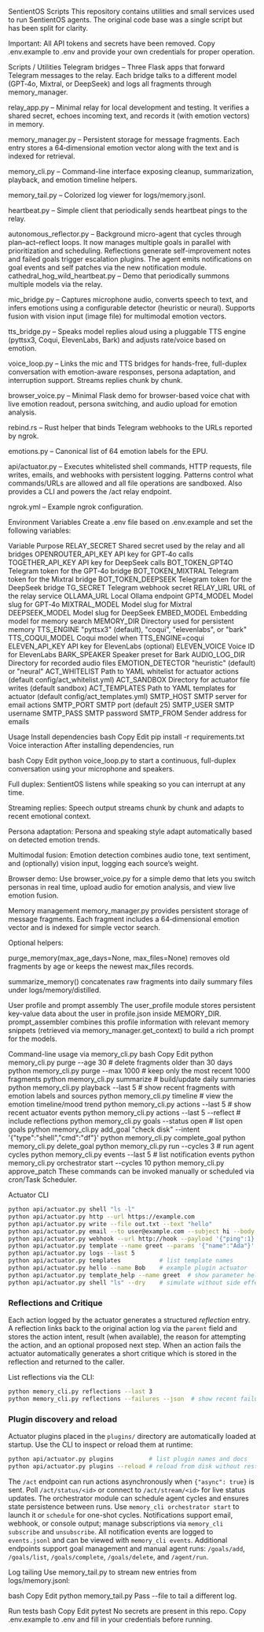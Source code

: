 SentientOS Scripts
This repository contains utilities and small services used to run SentientOS agents. The original code base was a single script but has been split for clarity.

Important:
All API tokens and secrets have been removed.
Copy .env.example to .env and provide your own credentials for proper operation.

Scripts / Utilities
Telegram bridges – Three Flask apps that forward Telegram messages to the relay. Each bridge talks to a different model (GPT‑4o, Mixtral, or DeepSeek) and logs all fragments through memory_manager.

relay_app.py – Minimal relay for local development and testing. It verifies a shared secret, echoes incoming text, and records it (with emotion vectors) in memory.

memory_manager.py – Persistent storage for message fragments. Each entry stores a 64‑dimensional emotion vector along with the text and is indexed for retrieval.

memory_cli.py – Command-line interface exposing cleanup, summarization, playback, and emotion timeline helpers.

memory_tail.py – Colorized log viewer for logs/memory.jsonl.

heartbeat.py – Simple client that periodically sends heartbeat pings to the relay.

autonomous_reflector.py – Background micro-agent that cycles through plan–act–reflect loops. It now manages multiple goals in parallel with prioritization and scheduling. Reflections generate self-improvement notes and failed goals trigger escalation plugins.
 The agent emits notifications on goal events and self patches via the new notification module.
cathedral_hog_wild_heartbeat.py – Demo that periodically summons multiple models via the relay.

mic_bridge.py – Captures microphone audio, converts speech to text, and infers emotions using a configurable detector (heuristic or neural). Supports fusion with vision input (image file) for multimodal emotion vectors.

tts_bridge.py – Speaks model replies aloud using a pluggable TTS engine (pyttsx3, Coqui, ElevenLabs, Bark) and adjusts rate/voice based on emotion.

voice_loop.py – Links the mic and TTS bridges for hands-free, full-duplex conversation with emotion-aware responses, persona adaptation, and interruption support. Streams replies chunk by chunk.

browser_voice.py – Minimal Flask demo for browser-based voice chat with live emotion readout, persona switching, and audio upload for emotion analysis.

rebind.rs – Rust helper that binds Telegram webhooks to the URLs reported by ngrok.

emotions.py – Canonical list of 64 emotion labels for the EPU.

api/actuator.py – Executes whitelisted shell commands, HTTP requests, file writes, emails, and webhooks with persistent logging. Patterns control what commands/URLs are allowed and all file operations are sandboxed. Also provides a CLI and powers the /act relay endpoint.

ngrok.yml – Example ngrok configuration.

Environment Variables
Create a .env file based on .env.example and set the following variables:

Variable	Purpose
RELAY_SECRET	Shared secret used by the relay and all bridges
OPENROUTER_API_KEY	API key for GPT‑4o calls
TOGETHER_API_KEY	API key for DeepSeek calls
BOT_TOKEN_GPT4O	Telegram token for the GPT‑4o bridge
BOT_TOKEN_MIXTRAL	Telegram token for the Mixtral bridge
BOT_TOKEN_DEEPSEEK	Telegram token for the DeepSeek bridge
TG_SECRET	Telegram webhook secret
RELAY_URL	URL of the relay service
OLLAMA_URL	Local Ollama endpoint
GPT4_MODEL	Model slug for GPT‑4o
MIXTRAL_MODEL	Model slug for Mixtral
DEEPSEEK_MODEL	Model slug for DeepSeek
EMBED_MODEL	Embedding model for memory search
MEMORY_DIR	Directory used for persistent memory
TTS_ENGINE	"pyttsx3" (default), "coqui", "elevenlabs", or "bark"
TTS_COQUI_MODEL	Coqui model when TTS_ENGINE=coqui
ELEVEN_API_KEY	API key for ElevenLabs (optional)
ELEVEN_VOICE	Voice ID for ElevenLabs
BARK_SPEAKER	Speaker preset for Bark
AUDIO_LOG_DIR	Directory for recorded audio files
EMOTION_DETECTOR	"heuristic" (default) or "neural"
ACT_WHITELIST	Path to YAML whitelist for actuator actions (default config/act_whitelist.yml)
ACT_SANDBOX	Directory for actuator file writes (default sandbox)
ACT_TEMPLATES	Path to YAML templates for actuator (default config/act_templates.yml)
SMTP_HOST	SMTP server for email actions
SMTP_PORT	SMTP port (default 25)
SMTP_USER	SMTP username
SMTP_PASS	SMTP password
SMTP_FROM	Sender address for emails

Usage
Install dependencies
bash
Copy
Edit
pip install -r requirements.txt
Voice interaction
After installing dependencies, run

bash
Copy
Edit
python voice_loop.py
to start a continuous, full-duplex conversation using your microphone and speakers.

Full duplex: SentientOS listens while speaking so you can interrupt at any time.

Streaming replies: Speech output streams chunk by chunk and adapts to recent emotional context.

Persona adaptation: Persona and speaking style adapt automatically based on detected emotion trends.

Multimodal fusion: Emotion detection combines audio tone, text sentiment, and (optionally) vision input, logging each source’s weight.

Browser demo: Use browser_voice.py for a simple demo that lets you switch personas in real time, upload audio for emotion analysis, and view live emotion fusion.

Memory management
memory_manager.py provides persistent storage of message fragments. Each fragment includes a 64‑dimensional emotion vector and is indexed for simple vector search.

Optional helpers:

purge_memory(max_age_days=None, max_files=None) removes old fragments by age or keeps the newest max_files records.

summarize_memory() concatenates raw fragments into daily summary files under logs/memory/distilled.

User profile and prompt assembly
The user_profile module stores persistent key-value data about the user in profile.json inside MEMORY_DIR.
prompt_assembler combines this profile information with relevant memory snippets (retrieved via memory_manager.get_context) to build a rich prompt for the models.

Command-line usage via memory_cli.py
bash
Copy
Edit
python memory_cli.py purge --age 30       # delete fragments older than 30 days
python memory_cli.py purge --max 1000     # keep only the most recent 1000 fragments
python memory_cli.py summarize            # build/update daily summaries
python memory_cli.py playback --last 5    # show recent fragments with emotion labels and sources
python memory_cli.py timeline             # view the emotion timeline/mood trend
python memory_cli.py actions --last 5     # show recent actuator events
python memory_cli.py actions --last 5 --reflect  # include reflections
python memory_cli.py goals --status open  # list open goals
python memory_cli.py add_goal "check disk" --intent '{"type":"shell","cmd":"df"}'
python memory_cli.py complete_goal <id>
python memory_cli.py delete_goal <id>
python memory_cli.py run --cycles 3  # run agent cycles
python memory_cli.py events --last 5        # list notification events
python memory_cli.py orchestrator start --cycles 10
python memory_cli.py approve_patch <id>
These commands can be invoked manually or scheduled via cron/Task Scheduler.

Actuator CLI
```bash
python api/actuator.py shell "ls -l"
python api/actuator.py http --url https://example.com
python api/actuator.py write --file out.txt --text "hello"
python api/actuator.py email --to user@example.com --subject hi --body "hello"
python api/actuator.py webhook --url http://hook --payload '{"ping":1}'
python api/actuator.py template --name greet --params '{"name":"Ada"}'
python api/actuator.py logs --last 5
python api/actuator.py templates           # list template names
python api/actuator.py hello --name Bob    # example plugin actuator
python api/actuator.py template_help --name greet  # show parameter help
python api/actuator.py shell "ls" --dry    # simulate without side effects
```

### Reflections and Critique
Each action logged by the actuator generates a structured *reflection* entry. A
reflection links back to the original action log via the `parent` field and
stores the action intent, result (when available), the reason for attempting the
action, and an optional proposed next step. When an action fails the actuator
automatically generates a short critique which is stored in the reflection and
returned to the caller.

List reflections via the CLI:

```bash
python memory_cli.py reflections --last 3
python memory_cli.py reflections --failures --json  # show recent failures with critique
```

### Plugin discovery and reload
Actuator plugins placed in the `plugins/` directory are automatically loaded at
startup. Use the CLI to inspect or reload them at runtime:

```bash
python api/actuator.py plugins          # list plugin names and docs
python api/actuator.py plugins --reload # reload from disk without restart
```

The `/act` endpoint can run actions asynchronously when `{"async": true}` is
sent. Poll `/act/status/<id>` or connect to `/act/stream/<id>` for live status
updates.
The orchestrator module can schedule agent cycles and ensures state persistence between runs. Use `memory_cli orchestrator start` to launch it or `schedule` for one-shot cycles. Notifications support email, webhook, or console output; manage subscriptions via `memory_cli subscribe` and `unsubscribe`.
All notification events are logged to `events.jsonl` and can be viewed with `memory_cli events`.
Additional endpoints support goal management and manual agent runs:
`/goals/add`, `/goals/list`, `/goals/complete`, `/goals/delete`, and `/agent/run`.

Log tailing
Use memory_tail.py to stream new entries from logs/memory.jsonl:

bash
Copy
Edit
python memory_tail.py
Pass --file to tail a different log.

Run tests
bash
Copy
Edit
pytest
No secrets are present in this repo.
Copy .env.example to .env and fill in your credentials before running.